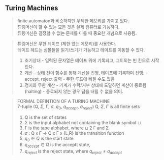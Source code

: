 ## Turing Machines
> finite automaton과 비슷하지만 무제한 메모리를 가지고 있다.<br>
> 튜링머신이 할 수 있는 모든 것은 실제 컴퓨터로 가능하다.<br>
> 튜링머신은 결정할 수 없는 문제를 다룰 때 중요한 개념으로 사용됨.

> 튜링머신은 무한 테이프 (제한 없는 메모리)를 사용한다.<br>
> 테이프 헤드는 심볼들을 읽기/쓰기가 가능하고 테이프를 이동할 수 있다.
> 1. 초기상태
    - 입력된 문자열은 테이프 위에 기록되고,
        그이외는 빈 칸으로 시작한다.
> 2. 계산
    - 상태 전이 함수를 통해 계산을 진행, 테이프에 기록하며 진행.
    - accept, reject 출력
    - 무한 루프에 빠질 수도 있음
> 3. 정지와 무한 계산
    - 기계가 수락/거부 상태에 도달하면 계산이 종료됨 (halting)
    - 종료되지 않는 경우 답을 내릴 수 없을 의미.

> FORMAL DEFINTION OF A TURING MACHINE <br>
> 7-tuple (Q, $\Sigma$, $\Gamma$, $\sigma$, $q_0$, $q_{accept}$, $q_{reject}$)
Q, $\Sigma$, $\Gamma$ is all finite sets
> 1. Q is the set of states
> 2. Σ is the input alphabet not containing the blank symbol $\sqcup$
> 3. Γ is the tape alphabet, where $\sqcup$ 2 Γ and Σ
> 4. $\sigma$ : Q x Γ $\rightarrow$ Q x Γ x {L,R} is the transition function
> 5. $q_0 \in Q$ is the start state
> 6. $q_{accept} \in Q$ is the acceptt state,
> 7. $q_{reject}$ is the reject state, where $q_{reject} \neq q_{accept}$


